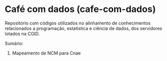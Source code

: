 # Café com dados (cafe-com-dados)
Repositório com códigos utilizados no alinhamento de conhecimentos relacionados a programação, estatística e ciência de dados, dos servidores lotados na CGID.

Sumário:
1. Mapeamento de NCM para Cnae
